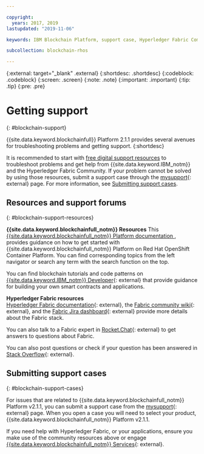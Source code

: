 ```yaml
---

copyright:
  years: 2017, 2019
lastupdated: "2019-11-06"

keywords: IBM Blockchain Platform, support case, Hyperledger Fabric Community, Cloud tickets, Rocket Chat, dWAnswers

subcollection: blockchain-rhos

---
```


{:external: target="_blank" .external}
{:shortdesc: .shortdesc}
{:codeblock: .codeblock}
{:screen: .screen}
{:note: .note}
{:important: .important}
{:tip: .tip}
{:pre: .pre}

# Getting support
{: #blockchain-support}

{{site.data.keyword.blockchainfull}} Platform 2.1.1 provides several avenues for troubleshooting problems and getting support.
{:shortdesc}

It is recommended to start with [free digital support resources](/docs/services/blockchain-rhos?topic=blockchain-rhos-blockchain-support#blockchain-support-resources) to troubleshoot problems and get help from {{site.data.keyword.IBM_notm}} and the Hyperledger Fabric Community. If your problem cannot be solved by using those resources, submit a support case through the [mysupport](https://www.ibm.com/mysupport/s/?language=en_US){: external} page. For more information, see [Submitting support cases](/docs/services/blockchain-rhos?topic=blockchain-rhos-blockchain-support#blockchain-support-cases).

## Resources and support forums
{: #blockchain-support-resources}

**{{site.data.keyword.blockchainfull_notm}} Resources**
  This [{{site.data.keyword.blockchainfull_notm}} Platform documentation ](/docs/services/blockchain-rhos?topic=blockchain-rhos-get-started-console-ocp), provides guidance on how to get started with {{site.data.keyword.blockchainfull_notm}} Platform on Red Hat OpenShift Container Platform. You can find corresponding topics from the left navigator or search any term with the search function on the top.

  You can find blockchain tutorials and code patterns on [{{site.data.keyword.IBM_notm}} Developer](https://developer.ibm.com/technologies/blockchain/){: external} that provide guidance for building your own smart contracts and applications.

**Hyperledger Fabric resources**  
  [Hyperledger Fabric documentation](https://hyperledger-fabric.readthedocs.io/en/release-1.4/){: external}, the [Fabric community wiki](https://wiki.hyperledger.org/display/fabric){: external}, and the [Fabric Jira dashboard](https://jira.hyperledger.org/secure/Dashboard.jspa?selectPageId=10104){: external} provide more details about the Fabric stack.

  You can also talk to a Fabric expert in [Rocket.Chat](https://chat.hyperledger.org/channel/fabric){: external} to get answers to questions about Fabric.

  You can also post questions or check if your question has been answered in [Stack Overflow](https://stackoverflow.com/questions/tagged/hyperledger-fabric){: external}.

## Submitting support cases
{: #blockchain-support-cases}

For issues that are related to {{site.data.keyword.blockchainfull_notm}} Platform v2.1.1, you can submit a support case from the [mysupport](https://www.ibm.com/support/pages/support-ibm-blockchain-platform-v210){: external} page. When you open a case you will need to select your product, {{site.data.keyword.blockchainfull_notm}} Platform v2.1.1.  

If you need help with Hyperledger Fabric, or your applications, ensure you make use of the community resources above or engage [{{site.data.keyword.blockchainfull_notm}} Services](https://www.ibm.com/blockchain/services){: external}.
